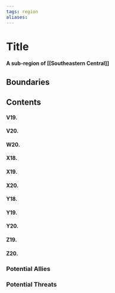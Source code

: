 ```yaml
---
tags: region
aliases:
---
```

# Title
#### A sub-region of [[Southeastern Central]]
## Boundaries
## Contents
#### V19.
#### V20.
#### W20.
#### X18.
#### X19.
#### X20.
#### Y18.
#### Y19.
#### Y20.
#### Z19.
#### Z20.

### Potential Allies
### Potential Threats